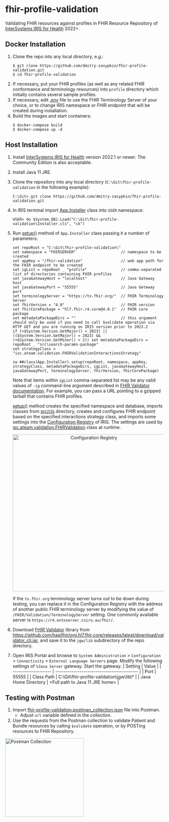 # fhir-profile-validation
Validating FHIR resources against profiles in FHIR Resource Repository of [InterSystems IRIS for Health](https://docs.intersystems.com/irisforhealthlatest/csp/docbook/DocBook.UI.Page.cls) 2022+.

## Docker Installation
1. Clone the repo into any local directory, e.g.:
	```
	$ git clone https://github.com/dmitry-zasypkin/fhir-profile-validation.git
	$ cd fhir-profile-validation
	```
2. If necessary, put your FHIR profiles (as well as any related FHIR conformance and terminology resources) into ```profile``` directory which initially contains several sample profiles.
3. If necessary, edit [.env](../main/.env) file to use the FHIR Terminology Server of your choice, or to change IRIS namespace or FHIR endpoint that will be created during installation.
4. Build the images and start containers: 
	```
	$ docker-compose build
	$ docker-compose up -d
	```

## Host Installation
1. Install [InterSystems IRIS for Health](https://docs.intersystems.com/irisforhealthlatest/csp/docbook/DocBook.UI.Page.cls) version 2022.1 or newer. The Community Edition is also acceptable.
2. Install Java 11 JRE.
3. Clone the repository into any local directory (```C:\Git\fhir-profile-validation``` in the following example):
	```
	C:\Git> git clone https://github.com/dmitry-zasypkin/fhir-profile-validation.git
	```
4. In IRIS terminal import [App.Installer](../main/Installer.cls) class into ```USER``` namespace:
	```
	USER> do $System.OBJ.Load("C:\Git\fhir-profile-validation\Installer.cls", "ck")
	```
5. Run [setup()](../main/Installer.cls#L4) method of ```App.Installer``` class passing it a number of parameters:
	```
	set repoRoot = "C:\Git\fhir-profile-validation\"
	set namespace = "FHIRSERVER"                    // namespace to be created
	set appKey = "/fhir-validation"                 // web app path for the FHIR endpoint to be created
	set igList = repoRoot _ "profile"               // comma-separated list of directories containing FHIR profiles
	set javaGatewayHost = "localhost"               // Java Gateway host
	set javaGatewayPort = "55555"                   // Java Geteway port
	set terminologyServer = "https://tx.fhir.org/"  // FHIR Terminology Server
	set fhirVersion = "4.0"                         // FHIR version
	set fhirCorePackage = "hl7.fhir.r4.core@4.0.1"  // FHIR core package
	set metadataPackageDirs = ""                    // this argument should only be used if you need to call $validate operation via HTTP GET and you are running on IRIS version prior to 2023.2
	if (+$System.Version.GetMajor() < 2023) || (($System.Version.GetMajor() = 2023) && (+$System.Version.GetMinor() < 2)) set metadataPackageDirs = repoRoot _ "src\search-params-package"
	set strategyClass = "isc.ateam.validation.FHIRValidationInteractionsStrategy"
	  
	zw ##class(App.Installer).setup(repoRoot, namespace, appKey, strategyClass, metadataPackageDirs, igList, javaGatewayHost, javaGatewayPort, terminologyServer, fhirVersion, fhirCorePackage)
	```
	Note that items within ```igList``` comma-separated list may be any valid values of ```-ig``` command-line argument described in [FHIR Validator documentation](https://confluence.hl7.org/pages/viewpage.action?pageId=35718580#UsingtheFHIRValidator-LoadinganimplementationGuide). For example, you can pass a URL pointing to a gzipped tarball that contains FHIR profiles.
	
	[setup()](../main/Installer.cls#L4) method creates the specified namespace and database, imports classes from [src/cls](../main/src/cls) directory, creates and configures FHIR endpoint based on the specified interactions strategy class, and imports some settings into the [Configuration Registry](https://docs.intersystems.com/irisforhealthlatest/csp/docbook/Doc.View.cls?KEY=HXREG_ch_configuration_registry) of IRIS. The settings are used by [isc.ateam.validation.FHIRValidation](../main/src/cls/isc/ateam/validation/FHIRValidation.cls) class at runtime.

	<p align="center"><img src="https://github.com/dmitry-zasypkin/fhir-profile-validation/assets/13035460/f123b34d-026e-4516-b430-ac5696d4111f" alt="Configuration Registry" width="500"/></p>

	If the ```tx.fhir.org``` terminology server turns out to be down during testing, you can replace it in the Configuration Registry with the address of another public FHIR terminology server by modifying the value of ```/FHIR/Validation/TerminologyServer``` setting. One commonly available server is ```https://r4.ontoserver.csiro.au/fhir/```.

6. Download [FHIR Validator](https://confluence.hl7.org/display/FHIR/Using+the+FHIR+Validator#UsingtheFHIRValidator-Downloadingthevalidator) library from https://github.com/hapifhir/org.hl7.fhir.core/releases/latest/download/validator_cli.jar, and save it to the ```jgw/lib``` subdirectory of the repo directory.
7. Open IRIS Portal and browse to ```System Administration``` > ```Configuration``` > ```Connectivity``` > ```External Language Servers``` page. Modify the following settings of ```%Java Server``` gateway. Start the gateway.
	| Setting             | Value                                     |
	| ------------------- | ----------------------------------------- |
	| Port                | 55555                                     |
	| Class Path          | C:\Git\fhir-profile-validation\jgw\lib\\* |
	| Java Home Directory | <Full path to Java 11 JRE home>           |

## Testing with Postman
1. Import [fhir-profile-validation.postman_collection.json](../main/postman/fhir-profile-validation.postman_collection.json) file into Postman.
	* Adjust ```url``` variable defined in the collection.
2. Use the requests from the Postman collection to validate Patient and Bundle resources by calling ```$validate``` operation, or by POSTing resources to FHIR Repository. 
<p align="left"><img src="https://user-images.githubusercontent.com/13035460/231098465-75b0fa7e-f866-4a84-be9d-02b27b75d73e.png" alt="Postman Collection" width="250"/></p>



